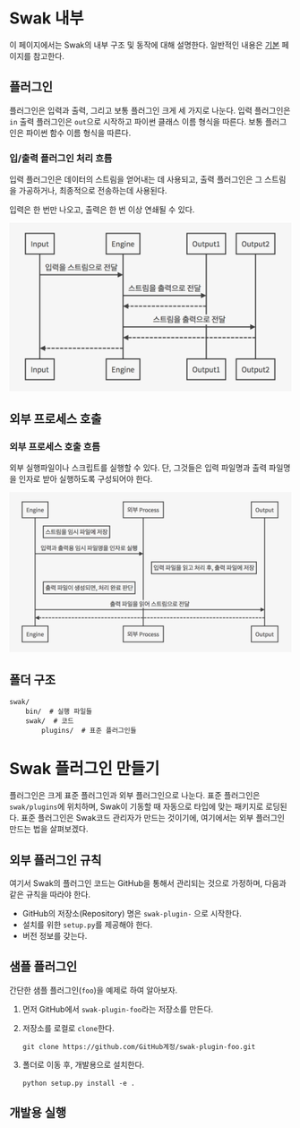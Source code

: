 # Swak 내부

이 페이지에서는 Swak의 내부 구조 및 동작에 대해 설명한다. 일반적인 내용은 [기본](../README.md) 페이지를 참고한다.

## 플러그인

플러그인은 입력과 출력, 그리고 보통 플러그인 크게 세 가지로 나눈다. 입력 플러그인은 `in` 출력 플러그인은 `out`으로 시작하고 파이썬 클래스 이름 형식을 따른다. 보통 플러그인은 파이썬 함수 이름 형식을 따른다.

### 입/출력 플러그인 처리 흐름

입력 플러그인은 데이터의 스트림을 얻어내는 데 사용되고, 출력 플러그인은 그 스트림을 가공하거나, 최종적으로 전송하는데 사용된다. 

입력은 한 번만 나오고, 출력은 한 번 이상 연쇄될 수 있다.

<img src="../images/plugin_flow.png" width="550" />

## 외부 프로세스 호출

### 외부 프로세스 호출 흐름
외부 실행파일이나 스크립트를 실행할 수 있다. 단, 그것들은 입력 파일명과 출력 파일명을 인자로 받아 실행하도록 구성되어야 한다.

<img src="../images/process_flow.png" width="700" />

## 폴더 구조
    
    swak/
        bin/  # 실행 파일들
        swak/  # 코드
            plugins/  # 표준 플러그인들



# Swak 플러그인 만들기
플러그인은 크게 표준 플러그인과 외부 플러그인으로 나눈다. 표준 플러그인은 `swak/plugins`에 위치하며, Swak이 기동할 때 자동으로 타입에 맞는 패키지로 로딩된다. 표준 플러그인은 Swak코드 관리자가 만드는 것이기에, 여기에서는 외부 플러그인 만드는 법을 살펴보겠다.

## 외부 플러그인 규칙

여기서 Swak의 플러그인 코드는 GitHub을 통해서 관리되는 것으로 가정하며, 다음과 같은 규칙을 따라야 한다.

- GitHub의 저장소(Repository) 명은 `swak-plugin-` 으로 시작한다.
- 설치를 위한 `setup.py`를 제공해야 한다.
- 버전 정보를 갖는다.

## 샘플 플러그인
간단한 샘플 플러그인(`foo`)을 예제로 하여 알아보자.

1. 먼저 GitHub에서 `swak-plugin-foo`라는 저장소를 만든다.
2. 저장소를 로컬로 `clone`한다.

    `git clone https://github.com/GitHub계정/swak-plugin-foo.git`

3. 폴더로 이동 후, 개발용으로 설치한다.

    `python setup.py install -e .`

## 개발용 실행

